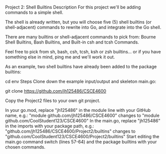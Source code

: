 Project 2: Shell Builtins
Description
For this project we'll be adding commands to a simple shell.

The shell is already written, but you will choose five (5) shell builtins (or shell-adjacent) commands to rewrite into Go, and integrate into the Go shell.

There are many builtins or shell-adjacent commands to pick from: Bourne Shell Builtins, Bash Builtins, and Built-in csh and tcsh Commands.

Feel free to pick from sh, bash, csh, tcsh, ksh or zsh builtins... or if you have something else in mind, ping me and we'll work it out.

As an example, two shell builtins have already been added to the package builtins:

cd
env
Steps
Clone down the example input/output and skeleton main.go:

git clone https://github.com/jh125486/CSCE4600

Copy the Project2 files to your own git project.

In your go.mod, replace "jh125486" in the module line with your GitHub name, e.g.:
"module github.com/jh125486/CSCE4600" changes to "module github.com/CoolStudent123/CSCE4600"
In the main.go, replace "jh125486" in the imports with your package path, e.g.:
"github.com/jh125486/CSCE4600/Project2/builtins" changes to "github.com/CoolStudent123/CSCE4600/Project2/builtins"
Start editing the main.go command switch (lines 57-64) and the package builtins with your chosen commands.
